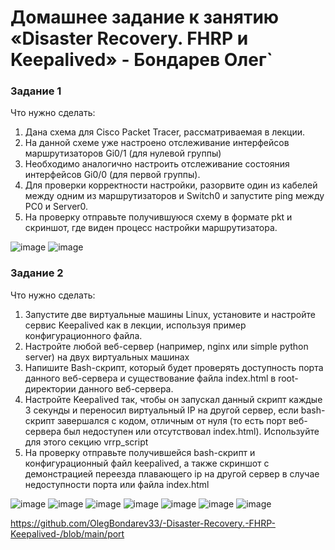 # Домашнее задание к занятию «Disaster Recovery. FHRP и Keepalived» - Бондарев Олег`




### Задание 1

Что нужно сделать:

1. Дана схема для Cisco Packet Tracer, рассматриваемая в лекции.
2. На данной схеме уже настроено отслеживание интерфейсов маршрутизаторов Gi0/1 (для нулевой группы)
3. Необходимо аналогично настроить отслеживание состояния интерфейсов Gi0/0 (для первой группы).
4. Для проверки корректности настройки, разорвите один из кабелей между одним из маршрутизаторов и Switch0 и запустите ping между PC0 и Server0.
5. На проверку отправьте получившуюся схему в формате pkt и скриншот, где виден процесс настройки маршрутизатора.

![image](https://github.com/user-attachments/assets/5d99425d-31b1-478e-ad61-ac71d451e6d2)
![image](https://github.com/user-attachments/assets/5e262545-5c78-456f-ada5-1882c479d090)


### Задание 2

Что нужно сделать:

1. Запустите две виртуальные машины Linux, установите и настройте сервис Keepalived как в лекции, используя пример конфигурационного файла.
2. Настройте любой веб-сервер (например, nginx или simple python server) на двух виртуальных машинах
3. Напишите Bash-скрипт, который будет проверять доступность порта данного веб-сервера и существование файла index.html в root-директории данного веб-сервера.
4. Настройте Keepalived так, чтобы он запускал данный скрипт каждые 3 секунды и переносил виртуальный IP на другой сервер, если bash-скрипт завершался с кодом, отличным от нуля (то есть порт веб-сервера был недоступен или отсутствовал index.html). Используйте для этого секцию vrrp_script
5. На проверку отправьте получившейся bash-скрипт и конфигурационный файл keepalived, а также скриншот с демонстрацией переезда плавающего ip на другой сервер в случае недоступности порта или файла index.html

![image](https://github.com/user-attachments/assets/eed090dd-40c9-4253-b57b-bede86e4cbfd)
![image](https://github.com/user-attachments/assets/e3d18b21-8be9-4743-8521-c9bde903be45)
![image](https://github.com/user-attachments/assets/64103edb-c15e-4bd9-87c4-2f1461214fbb)
![image](https://github.com/user-attachments/assets/95d874b5-1532-4103-a6fa-d4d057266d6e)
![image](https://github.com/user-attachments/assets/68881d10-3594-4757-beea-127fa63dc563)
![image](https://github.com/user-attachments/assets/59a7a73b-b25e-420e-8341-890257ab49b6)
![image](https://github.com/user-attachments/assets/74a548d9-1c51-4c44-b00c-0bbec7569f97)

https://github.com/OlegBondarev33/-Disaster-Recovery.-FHRP-Keepalived-/blob/main/port
